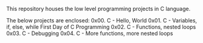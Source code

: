 This repository houses the low level programming projects in C language.

The below projects are enclosed:
0x00. C - Hello, World 
0x01. C - Variables, if, else, while
First Day of C Programming
0x02. C - Functions, nested loops
0x03. C - Debugging
0x04. C - More functions, more nested loops
